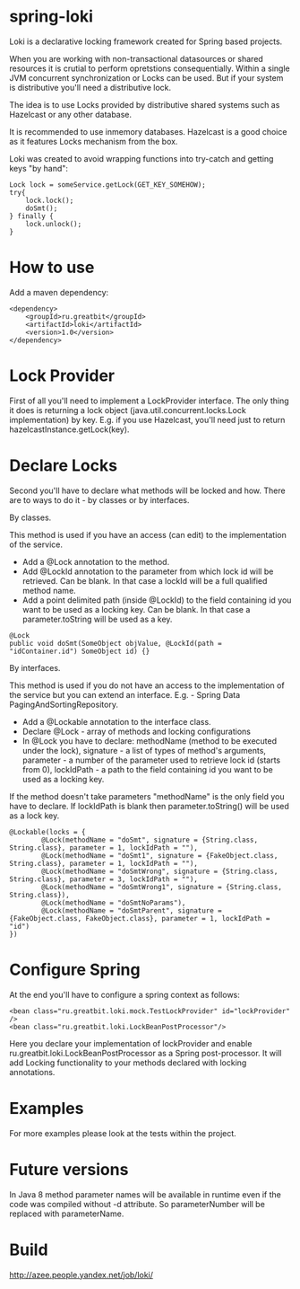 spring-loki
========================

Loki is a declarative locking framework created for Spring based projects.

When you are working with non-transactional datasources or shared resources it is crutial to perform opretstions consequentially.
Within a single JVM concurrent synchronization or Locks can be used. But if your system is distributive you'll need a distributive lock.

The idea is to use Locks provided by distributive shared systems such as Hazelcast or any other database.

It is recommended to use inmemory databases. Hazelcast is a good choice as it features Locks mechanism from the box.

Loki was created to avoid wrapping functions into try-catch and getting keys "by hand":
```
Lock lock = someService.getLock(GET_KEY_SOMEHOW);
try{
    lock.lock();
    doSmt();
} finally {
    lock.unlock();
}
```

How to use
========================
Add a maven dependency:
```
<dependency>
    <groupId>ru.greatbit</groupId>
    <artifactId>loki</artifactId>
    <version>1.0</version>
</dependency>
```

Lock Provider
========================
First of all you'll need to implement a LockProvider interface. The only thing it does is returning a lock object (java.util.concurrent.locks.Lock implementation) by key.
E.g. if you use Hazelcast, you'll need just to return hazelcastInstance.getLock(key).

Declare Locks
========================
Second you'll have to declare what methods will be locked and how.
There are to ways to do it - by classes or by interfaces.

By classes.

This method is used if you have an access (can edit) to the implementation of the service.
- Add a @Lock annotation to the method.
- Add @LockId annotation to the parameter from which lock id will be retrieved. Can be blank. In that case a lockId will be a full qualified method name.
- Add a point delimited path (inside @LockId) to the field containing id you want to be used as a locking key. Can be blank. In that case a parameter.toString will be used as a key.

```
@Lock
public void doSmt(SomeObject objValue, @LockId(path = "idContainer.id") SomeObject id) {}
```

By interfaces.

This method is used if you do not have an access to the implementation of the service but you can extend an interface. E.g. - Spring Data PagingAndSortingRepository.
- Add a @Lockable annotation to the interface class.
- Declare @Lock - array of methods and locking configurations
- In @Lock you have to declare: methodName (method to be executed under the lock), signature - a list of types of method's arguments, parameter - a number of the parameter used to retrieve lock id (starts from 0), lockIdPath - a path to the field containing id you want to be used as a locking key.

If the method doesn't take parameters "methodName" is the only field you have to declare.
If lockIdPath is blank then parameter.toString() will be used as a lock key.

```
@Lockable(locks = {
        @Lock(methodName = "doSmt", signature = {String.class, String.class}, parameter = 1, lockIdPath = ""),
        @Lock(methodName = "doSmt1", signature = {FakeObject.class, String.class}, parameter = 1, lockIdPath = ""),
        @Lock(methodName = "doSmtWrong", signature = {String.class, String.class}, parameter = 3, lockIdPath = ""),
        @Lock(methodName = "doSmtWrong1", signature = {String.class, String.class}),
        @Lock(methodName = "doSmtNoParams"),
        @Lock(methodName = "doSmtParent", signature = {FakeObject.class, FakeObject.class}, parameter = 1, lockIdPath = "id")
})
```

Configure Spring
========================
At the end you'll have to configure a spring context as follows:

```
<bean class="ru.greatbit.loki.mock.TestLockProvider" id="lockProvider" />
<bean class="ru.greatbit.loki.LockBeanPostProcessor"/>
```

Here you declare your implementation of lockProvider and enable ru.greatbit.loki.LockBeanPostProcessor as a Spring post-processor. It will add Locking functionality to your methods declared with locking annotations.

Examples
========================
For more examples please look at the tests within the project.

Future versions
========================
In Java 8 method parameter names will be available in runtime even if the code was compiled without -d attribute. So parameterNumber will be replaced with parameterName.

Build
========================
http://azee.people.yandex.net/job/loki/
